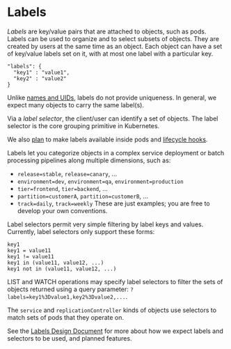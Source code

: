 # Labels

_Labels_ are key/value pairs that are attached to objects, such as pods.
Labels can be used to organize and to select subsets of objects.  They are
created by users at the same time as an object.  Each object can have a set of
key/value labels set on it, with at most one label with a particular key. 
```
"labels": {
  "key1" : "value1",
  "key2" : "value2"
}
```

Unlike [names and UIDs](identifiers.md), labels do not provide uniqueness. In general, we expect many objects to carry the same label(s). 

Via a _label selector_, the client/user can identify a set of objects. The label selector is the core grouping primitive in Kubernetes. 

We also [plan](https://github.com/GoogleCloudPlatform/kubernetes/issues/560) to make labels available inside pods and [lifecycle hooks](container-environment.md).

Labels let you categorize objects in a complex service deployment or batch processing pipelines along multiple
dimensions, such as:
   - `release=stable`, `release=canary`, ...
   - `environment=dev`, `environment=qa`, `environment=production`
   - `tier=frontend`, `tier=backend`, ...
   - `partition=customerA`, `partition=customerB`, ...
   - `track=daily`, `track=weekly`
These are just examples; you are free to develop your own conventions.

Label selectors permit very simple filtering by label keys and values.   Currently, label selectors only support these forms:
```
key1
key1 = value11
key1 != value11
key1 in (value11, value12, ...)
key1 not in (value11, value12, ...)
```

LIST and WATCH operations may specify label selectors to filter the sets of objects returned using a query parameter: `?labels=key1%3Dvalue1,key2%3Dvalue2,...`. 

The `service` and `replicationController` kinds of objects use selectors to match sets of pods that they operate on.

See the [Labels Design Document](./design/labels.md) for more about how we expect labels and selectors to be used, and planned features.
